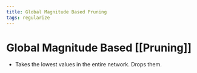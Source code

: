 ```yaml
---
title: Global Magnitude Based Pruning
tags: regularize
---
```


# Global Magnitude Based [[Pruning]]
- Takes the lowest values in the entire network. Drops them.














































